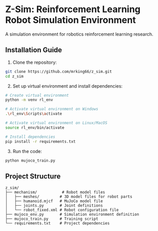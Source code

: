 # Z-Sim: Reinforcement Learning Robot Simulation Environment

A simulation environment for robotics reinforcement learning research.

## Installation Guide

1. Clone the repository:
```bash
git clone https://github.com/mrking66/z_sim.git
cd z_sim
```

2. Set up virtual environment and install dependencies:
```bash
# Create virtual environment
python -m venv rl_env

# Activate virtual environment on Windows
.\rl_env\Scripts\activate

# Activate virtual environment on Linux/MacOS
source rl_env/bin/activate

# Install dependencies
pip install -r requirements.txt
```

3. Run the code:
```bash
python mujoco_train.py
```

## Project Structure

```
z_sim/
├── mechanism/           # Robot model files
│   ├── meshes/         # 3D model files for robot parts
│   ├── humanoid.mjcf   # MuJoCo model file
│   ├── joints.py       # Joint definitions
│   └── robot_fixed.xml # Robot configuration file
├── mujoco_env.py       # Simulation environment definition
├── mujoco_train.py     # Training script
└── requirements.txt    # Project dependencies
```